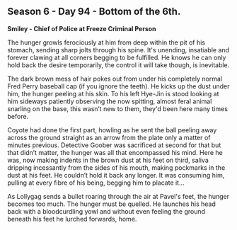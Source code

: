 ## Season 6 - Day 94 - Bottom of the 6th.

**Smiley - Chief of Police at Freeze Criminal Person**

The hunger growls ferociously at him from deep within the pit of his stomach, sending sharp jolts through his spine. It's unending, insatiable and forever clawing at all corners begging to be fulfilled. He knows he can only hold back the desire temporarily, the control it will take though, is inevitable.

The dark brown mess of hair pokes out from under his completely normal Fred Perry baseball cap (if you ignore the teeth). He kicks up the dust under him, the hunger peeling at his skin. To his left Hye-Jin is stood looking at him sideways patiently observing the now spitting, almost feral animal snarling on the base, this wasn’t new to them, they'd been here many times before. 

Coyote had done the first part, howling as he sent the ball peeling away across the ground straight as an arrow from the plate only a matter of minutes previous. Detective Goober was sacrificed at second for that but that didn’t matter, the hunger was all that encompassed his mind. Here he was, now making indents in the brown dust at his feet on third, saliva dripping incessantly from the sides of his mouth, making pockmarks in the dust at his feet. He couldn’t hold it back any longer. It was consuming him, pulling at every fibre of his being, begging him to placate it…

As Lollygag sends a bullet roaring through the air at Pavel's feet, the hunger becomes too much. The hunger must be quelled. He launches his head back with a bloodcurdling yowl and without even feeling the ground beneath his feet he lurched forwards, home.